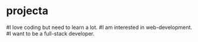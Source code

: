 # projecta
#I love coding 
but need to learn a lot.
#I am interested in web-development.
#I want to be a full-stack developer.
